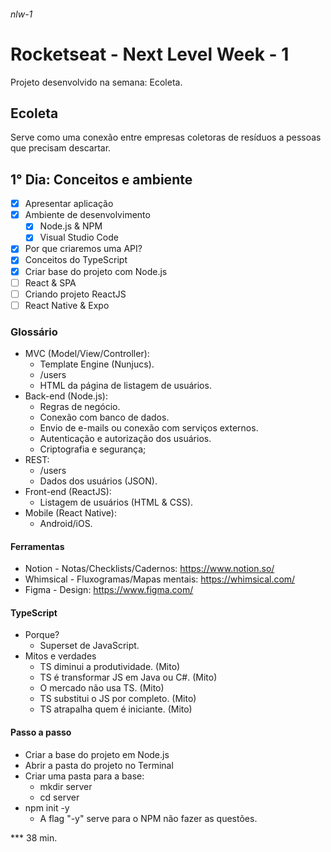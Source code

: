###### nlw-1
# Rocketseat - Next Level Week - 1

Projeto desenvolvido na semana: Ecoleta.

## Ecoleta
Serve como uma conexão entre empresas coletoras de resíduos a pessoas que precisam descartar.

## 1° Dia: Conceitos e ambiente
- [x] Apresentar aplicação
- [x] Ambiente de desenvolvimento
    - [x] Node.js & NPM
    - [x] Visual Studio Code
- [x] Por que criaremos uma API?
- [x] Conceitos do TypeScript
- [x] Criar base do projeto com Node.js
- [ ] React & SPA
- [ ] Criando projeto ReactJS
- [ ] React Native & Expo

### Glossário
* MVC (Model/View/Controller):
    - Template Engine (Nunjucs).
    - /users
    - HTML da página de listagem de usuários.
* Back-end (Node.js):
    - Regras de negócio.
    - Conexão com banco de dados.
    - Envio de e-mails ou conexão com serviços externos.
    - Autenticação e autorização dos usuários.
    - Criptografia e segurança;
* REST:
    - /users
    - Dados dos usuários (JSON).
* Front-end (ReactJS):
    - Listagem de usuários (HTML & CSS).
* Mobile (React Native):
    - Android/iOS.

#### Ferramentas
* Notion - Notas/Checklists/Cadernos: https://www.notion.so/
* Whimsical - Fluxogramas/Mapas mentais: https://whimsical.com/
* Figma - Design: https://www.figma.com/

#### TypeScript
* Porque?
    - Superset de JavaScript.
* Mitos e verdades
    - TS diminui a produtividade. (Mito)
    - TS é transformar JS em Java ou C#. (Mito)
    - O mercado não usa TS. (Mito)
    - TS substitui o JS por completo. (Mito)
    - TS atrapalha quem é iniciante. (Mito)

#### Passo a passo
* Criar a base do projeto em Node.js
* Abrir a pasta do projeto no Terminal
* Criar uma pasta para a base:
    - mkdir server
    - cd server
* npm init -y
    - A flag "-y" serve para o NPM não fazer as questões.

*** 38 min.
